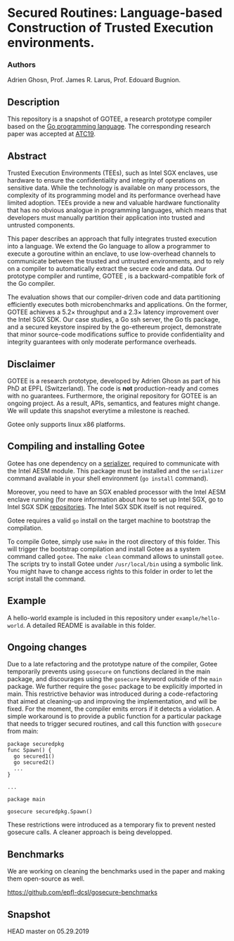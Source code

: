 # Secured Routines: Language-based Construction of Trusted Execution environments.

### Authors
Adrien Ghosn, Prof. James R. Larus, Prof. Edouard Bugnion.

## Description

This repository is a snapshot of GOTEE, a research prototype compiler based on the [Go programming language](https://github.com/golang/go).
The corresponding research paper was accepted at [ATC19](https://www.usenix.org/conference/atc19).

## Abstract

Trusted Execution Environments (TEEs), such as Intel SGX enclaves, use hardware to ensure the confidentiality and integrity of operations on sensitive data. While the technology is available on many processors, the complexity of its programming model and its performance overhead have limited adoption. TEEs provide a new and valuable hardware functionality that has no obvious analogue in programming languages, which means that developers must manually partition their application into trusted and untrusted components.

This paper describes an approach that fully integrates trusted execution into a language. We extend the Go language to allow a programmer to execute a goroutine within an enclave, to use low-overhead channels to communicate between the trusted and untrusted environments, and to rely on a compiler to automatically extract the secure code and data.
Our prototype compiler and runtime, GOTEE , is a backward-compatible fork of the Go compiler.

The evaluation shows that our compiler-driven code and data partitioning efficiently executes both microbenchmarks
and applications. On the former, GOTEE achieves a 5.2× throughput and a 2.3× latency improvement over the Intel
SGX SDK. Our case studies, a Go ssh server, the Go tls package, and a secured keystore inspired by the go-ethereum
project, demonstrate that minor source-code modifications suffice to provide confidentiality and integrity guarantees with
only moderate performance overheads.

## Disclaimer

GOTEE is a research prototype, developed by Adrien Ghosn as part of his PhD at EPFL (Switzerland).
The code is **not** production-ready and comes with no guarantees. 
Furthermore, the original repository for GOTEE is an ongoing project.
As a result, APIs, semantics, and features might change.
We will update this snapshot everytime a milestone is reached.

Gotee only supports linux x86 platforms.

## Compiling and installing Gotee

Gotee has one dependency on a [serializer](https://github.com/aghosn/serializer), required to communicate with the Intel AESM module. This package must be installed and the `serializer` command available in your shell environment (`go install` command).

Moreover, you need to have an SGX enabled processor with the Intel AESM enclave running (for more information about how to set up Intel SGX, go to Intel SGX SDK [repositories](https://github.com/intel/linux-sgx]).
The Intel SGX SDK itself is not required.

Gotee requires a valid `go` install on the target machine to bootstrap the compilation.

To compile Gotee, simply use `make` in the root directory of this folder.
This will trigger the bootstrap compilation and install Gotee as a system command called `gotee`.
The `make clean` command allows to uninstall `gotee`.
The scripts try to install Gotee under `/usr/local/bin` using a symbolic link.
You might have to change access rights to this folder in order to let the script install the command.


## Example

A hello-world example is included in this repository under `example/hello-world`.
A detailed README is available in this folder.

## Ongoing changes

Due to a late refactoring and the prototype nature of the compiler, Gotee temporarily prevents using `gosecure` on functions declared in the main package, and discourages using the `gosecure` keyword outside of the `main` package.
We further require the `gosec` package to be explicitly imported in main.
This restrictive behavior was introduced during a code-refactoring that aimed at cleaning-up and improving the implementation, and will be fixed. For the moment, the compiler emits errors if it detects a violation.
A simple workaround is to provide a public function for a particular package that needs to trigger secured routines, and call this function with `gosecure` from main:

```
package securedpkg
func Spawn() {
  go secured1()
  go secured2()
  ...
}

...

package main

gosecure securedpkg.Spawn()
```

These restrictions were introduced as a temporary fix to prevent nested gosecure calls.
A cleaner approach is being developped.

## Benchmarks

We are working on cleaning the benchmarks used in the paper and making them open-source as well.

https://github.com/epfl-dcsl/gosecure-benchmarks

## Snapshot

HEAD master on 05.29.2019



